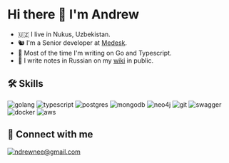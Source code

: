 <!---Took README template from https://github.com/vas3k/vas3k. Hope he doesn't mind it.-->

# Hi there 👋 I'm Andrew

- 🇺🇿 I live in Nukus, Uzbekistan.
- 🐿 I'm a Senior developer at [Medesk](https://www.medesk.net).
- 🤖 Most of the time I'm writing on Go and Typescript.
- 📝 I write notes in Russian on my [wiki](https://ndrewnee.gitbook.io/wiki) in public.

## 🛠 Skills

![golang](https://img.shields.io/badge/go-%2300ADD8.svg?&style=for-the-badge&logo=go&logoColor=white) ![typescript](https://img.shields.io/badge/typescript%20-%23323330.svg?&style=for-the-badge&logo=typescript) ![postgres](https://img.shields.io/badge/postgres-%23316192.svg?&style=for-the-badge&logo=postgresql&logoColor=white) ![mongodb](https://img.shields.io/badge/mongodb%20-%23323330.svg?&style=for-the-badge&logo=mongodb) ![neo4j](https://img.shields.io/badge/neo4j%20-%23323330.svg?&style=for-the-badge&logo=neo4j) ![git](https://img.shields.io/badge/git%20-%23F05033.svg?&style=for-the-badge&logo=git&logoColor=white) ![swagger](https://img.shields.io/badge/swagger-%2385EA2D.svg?&style=for-the-badge&logo=swagger&logoColor=black) ![docker](https://img.shields.io/badge/docker-%232496ED.svg?&style=for-the-badge&logo=docker&logoColor=white) ![aws](https://img.shields.io/badge/AWS%20-%23FF9900.svg?&style=for-the-badge&logo=amazon-aws&logoColor=white)

## 🤝 Connect with me

[![ndrewnee@gmail.com](https://img.shields.io/badge/ndrewnee@gmail.com%20-%23E62B1E.svg?&style=for-the-badge&logo=mail.ru&logoColor=white)](mailto:ndrewnee@gmail.com)
